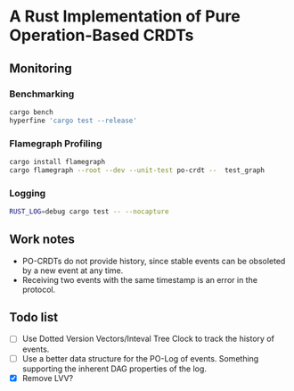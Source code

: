 # A Rust Implementation of Pure Operation-Based CRDTs

## Monitoring

### Benchmarking

```sh
cargo bench
hyperfine 'cargo test --release'
```

### Flamegraph Profiling

```sh
cargo install flamegraph
cargo flamegraph --root --dev --unit-test po-crdt --  test_graph
```

### Logging

```sh
RUST_LOG=debug cargo test -- --nocapture
```

## Work notes

- PO-CRDTs do not provide history, since stable events can be obsoleted by a new
  event at any time.
- Receiving two events with the same timestamp is an error in the protocol.

## Todo list

- [ ] Use Dotted Version Vectors/Inteval Tree Clock to track the history of
      events.
- [ ] Use a better data structure for the PO-Log of events. Something supporting
      the inherent DAG properties of the log.
- [x] Remove LVV?
